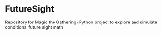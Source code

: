 # FutureSight
Repository for Magic the Gathering+Python project to explore and simulate conditional future sight math
